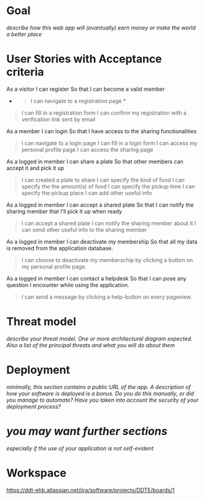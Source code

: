 # Goal
*describe how this web app will (evantually) earn money or make the world a better place*
# User Stories with Acceptance criteria

As a visitor  I can register  So that I can become a valid member
* > I can navigate to a registration page *
> I can fill in a registration form
> I can confirm my registration with a verification link sent by email


As a member   I can login So that I have access to the sharing functionalities
> I can navigate to a login page
> I can fill in a login form
> I can access my personal profile page
> I can access the sharing page


As a logged in member I can share a plate So that other members can accept it and pick it up
> I can created a plate to share
> I can specify the kind of food
> I can specify the the amount(s) of food
> I can specify the pickup time
> I can specify the pickup place
> I can add other useful info


As a logged in member I can accept a shared plate So that I can notify the sharing member that I’ll pick it up when ready
> I can accept a shared plate
> I can notify the sharing member about it
> I can send other useful info to the sharing member


As a logged in member I can deactivate my membership  So that all my data is removed from the application database.
> I can choose to deactivate my memberschip by clicking a button on my personal profile page.


As a logged in member   I can contact a helpdesk  So that I can pose any question I encounter while using the application.
> I can send a message by clicking a help-button on every pageview.


# Threat model
*describe your threat model. One or more architectural diagram expected. Also a list of the principal threats and what you will do about them*
# Deployment
*minimally, this section contains a public URL of the app. A description of how your software is deployed is a bonus. Do you do this manually, or did you manage to automate? Have you taken into account the security of your deployment process?*
# *you may want further sections*
*especially if the use of your application is not self-evident*
# Workspace
https://ddt-ehb.atlassian.net/jira/software/projects/DDTE/boards/1
